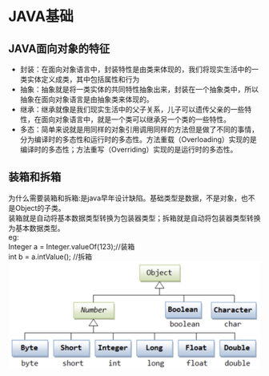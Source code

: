 # JAVA基础
## JAVA面向对象的特征
* 封装：在面向对象语言中，封装特性是由类来体现的，我们将现实生活中的一类实体定义成类，其中包括属性和行为
* 抽象：抽象就是将一类实体的共同特性抽象出来，封装在一个抽象类中，所以抽象在面向对象语言是由抽象类来体现的。
* 继承：继承就像是我们现实生活中的父子关系，儿子可以遗传父亲的一些特性，在面向对象语言中，就是一个类可以继承另一个类的一些特性。
* 多态：简单来说就是用同样的对象引用调用同样的方法但是做了不同的事情，分为编译时的多态性和运行时的多态性。方法重载（Overloading）实现的是编译时的多态性；方法重写（Overriding）实现的是运行时的多态性。

## 装箱和拆箱
为什么需要装箱和拆箱:是java早年设计缺陷。基础类型是数据，不是对象，也不是Object的子类。
<br>
装箱就是自动将基本数据类型转换为包装器类型；拆箱就是自动将包装器类型转换为基本数据类型。
<br>
eg:
<br>
Integer a = Integer.valueOf(123);//装箱 
<br>
int b = a.intValue(); //拆箱
<br>
![自动装箱和拆箱](images/装箱拆箱.png)
